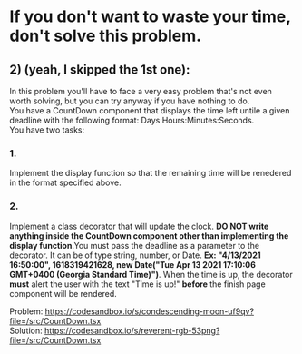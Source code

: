 # If you don't want to waste your time, don't solve this problem.

## 2) (yeah, I skipped the 1st one):<br />
In this problem you'll have to face a very easy problem that's not even worth solving, but you can try anyway if you have nothing to do.<br />
You have a CountDown component that displays the time left untile a given deadline with the following format: Days:Hours:Minutes:Seconds.<br >
You have two tasks:<br/>
### 1.<br />
Implement the display function so that the remaining time will be renedered in the format specified above.
### 2.<br />
Implement a class decorator that will update the clock. **DO NOT write anything inside the CountDown component other than implementing the display function**.You must pass the deadline as a parameter to the decorator. It can be of type string, number, or Date. **Ex: "4/13/2021 16:50:00", 1618319421628, new Date("Tue Apr 13 2021 17:10:06 GMT+0400 (Georgia Standard Time)")**. When the time is up, the decorator **must** alert the user with the text "Time is up!" **before** the finish page component will be rendered.

Problem:
https://codesandbox.io/s/condescending-moon-uf9qv?file=/src/CountDown.tsx
<br />
Solution:
https://codesandbox.io/s/reverent-rgb-53png?file=/src/CountDown.tsx
<br />
